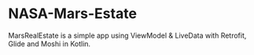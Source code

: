 # NASA-Mars-Estate
MarsRealEstate is a simple app using ViewModel &amp; LiveData with Retrofit, Glide and Moshi in Kotlin.
